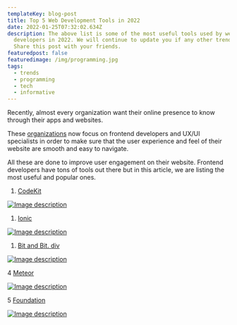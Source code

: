 ```yaml
---
templateKey: blog-post
title: Top 5 Web Development Tools in 2022
date: 2022-01-25T07:32:02.634Z
description: The above list is some of the most useful tools used by web
  developers in 2022. We will continue to update you if any other trends pop up.
  Share this post with your friends.
featuredpost: false
featuredimage: /img/programming.jpg
tags:
  - trends
  - programming
  - tech
  - informative
---
```

Recently, almost every organization want their online presence to know through their apps and websites.

These [organizations](https://www.anythingprogramming.com/2022/01/top-5-web-development-tools-in-2022.html?m=1) now focus on frontend developers and UX/UI specialists in order to make sure that the user experience and feel of their website are smooth and easy to navigate.

All these are done to improve user engagement on their website. Frontend developers have tons of tools out there but in this article, we are listing the most useful and popular ones.

1. [CodeKit](https://codekitapp.com/)

[![Image description](https://res.cloudinary.com/practicaldev/image/fetch/s--XGT7C7SJ--/c_limit%2Cf_auto%2Cfl_progressive%2Cq_auto%2Cw_880/https://dev-to-uploads.s3.amazonaws.com/uploads/articles/b9623jkbrvdcwrucxv79.png)](https://res.cloudinary.com/practicaldev/image/fetch/s--XGT7C7SJ--/c_limit%2Cf_auto%2Cfl_progressive%2Cq_auto%2Cw_880/https://dev-to-uploads.s3.amazonaws.com/uploads/articles/b9623jkbrvdcwrucxv79.png)

1. [Ionic](https://ionic.io/)

[![Image description](https://res.cloudinary.com/practicaldev/image/fetch/s--ymlAcDz---/c_limit%2Cf_auto%2Cfl_progressive%2Cq_auto%2Cw_880/https://dev-to-uploads.s3.amazonaws.com/uploads/articles/doq1op3sxoehfuubyogw.png)](https://res.cloudinary.com/practicaldev/image/fetch/s--ymlAcDz---/c_limit%2Cf_auto%2Cfl_progressive%2Cq_auto%2Cw_880/https://dev-to-uploads.s3.amazonaws.com/uploads/articles/doq1op3sxoehfuubyogw.png)

1. [Bit and Bit. div](https://bit.dev/)

[![Image description](https://res.cloudinary.com/practicaldev/image/fetch/s--jWNgz49V--/c_limit%2Cf_auto%2Cfl_progressive%2Cq_auto%2Cw_880/https://dev-to-uploads.s3.amazonaws.com/uploads/articles/sd98mqqwv7yrkeky4qu8.png)](https://res.cloudinary.com/practicaldev/image/fetch/s--jWNgz49V--/c_limit%2Cf_auto%2Cfl_progressive%2Cq_auto%2Cw_880/https://dev-to-uploads.s3.amazonaws.com/uploads/articles/sd98mqqwv7yrkeky4qu8.png)

4 [Meteor](https://www.meteor.com/)

[![Image description](https://res.cloudinary.com/practicaldev/image/fetch/s--nT-96t-7--/c_limit%2Cf_auto%2Cfl_progressive%2Cq_auto%2Cw_880/https://dev-to-uploads.s3.amazonaws.com/uploads/articles/dsg2hwjm5w2z3kfiua1w.png)](https://res.cloudinary.com/practicaldev/image/fetch/s--nT-96t-7--/c_limit%2Cf_auto%2Cfl_progressive%2Cq_auto%2Cw_880/https://dev-to-uploads.s3.amazonaws.com/uploads/articles/dsg2hwjm5w2z3kfiua1w.png)

5 [Foundation](https://get.foundation/)

[![Image description](https://res.cloudinary.com/practicaldev/image/fetch/s--K_XIHeTA--/c_limit%2Cf_auto%2Cfl_progressive%2Cq_auto%2Cw_880/https://dev-to-uploads.s3.amazonaws.com/uploads/articles/87xsjsp11buce23ksnv8.png)](https://res.cloudinary.com/practicaldev/image/fetch/s--K_XIHeTA--/c_limit%2Cf_auto%2Cfl_progressive%2Cq_auto%2Cw_880/https://dev-to-uploads.s3.amazonaws.com/uploads/articles/87xsjsp11buce23ksnv8.png)